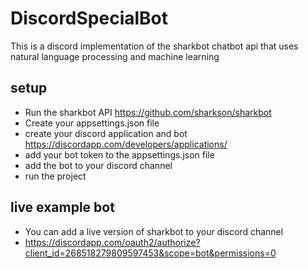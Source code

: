 # DiscordSpecialBot
This is a discord implementation of the sharkbot chatbot api that uses natural language processing and machine learning

## setup
- Run the sharkbot API https://github.com/sharkson/sharkbot
- Create your appsettings.json file
- create your discord application and bot https://discordapp.com/developers/applications/
- add your bot token to the appsettings.json file
- add the bot to your discord channel
- run the project

## live example bot
- You can add a live version of sharkbot to your discord channel
- https://discordapp.com/oauth2/authorize?client_id=268518279809597453&scope=bot&permissions=0
